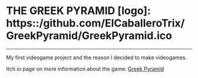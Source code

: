 # THE GREEK PYRAMID [logo]: https::/github.com/ElCaballeroTrix/GreekPyramid/GreekPyramid.ico
---
My first videogame project and the reason I decided to make videogames.

Itch.io page on more information about the game:
[Greek Pyramid](https://legiondecidard.itch.io/greek-pyramid)

